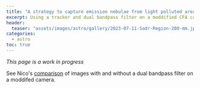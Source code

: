 ```yaml
---
title: "A strategy to capture emission nebulae from light polluted areas without breaking the bank"
excerpt: Using a tracker and dual bandpass filter on a moddified CFA camera it's possible to capture great images under Bortle 7 light pollution. 
header:
  teaser: "assets/images/astro/gallery/2023-07-11-Sadr-Region-200-mm.jpg"
categories:
  - astro
toc: true
---
```


*This page is a work in progress*

See Nico's [comparison](https://www.astrofilters.com/2021/12/27/optolong-l-enhance-2/) of images with and without a dual bandpass filter on a moddifed camera.
